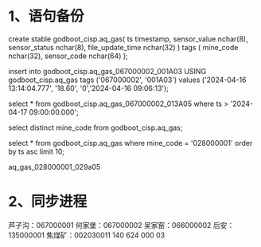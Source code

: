 
# 1、语句备份
create stable godboot_cisp.aq_gas(
	ts timestamp, 
	sensor_value nchar(8), 
	sensor_status nchar(8), 
	file_update_time nchar(32)
) tags (
	mine_code nchar(32), 
	sensor_code nchar(64)
);


insert into godboot_cisp.aq_gas_067000002_001A03 USING godboot_cisp.aq_gas tags ('067000002', '001A03') values ('2024-04-16 13:14:04.777', '18.60', '0','2024-04-16 09:06:13');


select * from  godboot_cisp.aq_gas_067000002_013A05 where ts > '2024-04-17 09:00:00.000';

select distinct mine_code from  godboot_cisp.aq_gas;

select * from  godboot_cisp.aq_gas where mine_code = '028000001' order by ts asc limit 10;

aq_gas_028000001_029a05
# 2、同步进程

芦子沟：067000001
何家堡：067000002
吴家窑：066000002
后安：135000001
焦煤矿：002030011
140 624 000 03



